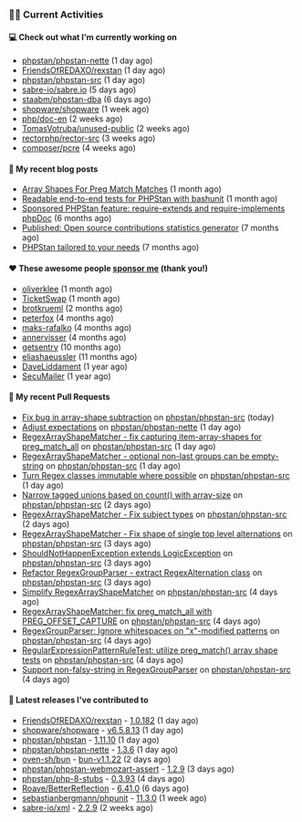 ### 👨‍💻 Current Activities


#### 💻 Check out what I'm currently working on

- [phpstan/phpstan-nette](https://github.com/phpstan/phpstan-nette) (1 day ago)
- [FriendsOfREDAXO/rexstan](https://github.com/FriendsOfREDAXO/rexstan) (1 day ago)
- [phpstan/phpstan-src](https://github.com/phpstan/phpstan-src) (1 day ago)
- [sabre-io/sabre.io](https://github.com/sabre-io/sabre.io) (5 days ago)
- [staabm/phpstan-dba](https://github.com/staabm/phpstan-dba) (6 days ago)
- [shopware/shopware](https://github.com/shopware/shopware) (1 week ago)
- [php/doc-en](https://github.com/php/doc-en) (2 weeks ago)
- [TomasVotruba/unused-public](https://github.com/TomasVotruba/unused-public) (2 weeks ago)
- [rectorphp/rector-src](https://github.com/rectorphp/rector-src) (3 weeks ago)
- [composer/pcre](https://github.com/composer/pcre) (4 weeks ago)


#### 📜 My recent blog posts

- [Array Shapes For Preg Match Matches](https://staabm.github.io/2024/07/05/array-shapes-for-preg-match-matches.html) (1 month ago)
- [Readable end-to-end tests for PHPStan with bashunit](https://staabm.github.io/2024/06/28/readable-phpstan-end-to-end-tests-with-bashunit.html) (1 month ago)
- [Sponsored PHPStan feature: require-extends and require-implements phpDoc](https://staabm.github.io/2024/01/15/phpstan-require-extends-implements.html) (6 months ago)
- [Published: Open source contributions statistics generator](https://staabm.github.io/2024/01/10/oss-contribs-published.html) (7 months ago)
- [PHPStan tailored to your needs](https://staabm.github.io/2024/01/01/phpstan-customizing.html) (7 months ago)


#### ❤️ These awesome people [sponsor me](https://github.com/sponsors/staabm) (thank you!)

- [oliverklee](https://github.com/oliverklee) (1 month ago)
- [TicketSwap](https://github.com/TicketSwap) (1 month ago)
- [brotkrueml](https://github.com/brotkrueml) (2 months ago)
- [peterfox](https://github.com/peterfox) (4 months ago)
- [maks-rafalko](https://github.com/maks-rafalko) (4 months ago)
- [annervisser](https://github.com/annervisser) (4 months ago)
- [getsentry](https://github.com/getsentry) (10 months ago)
- [eliashaeussler](https://github.com/eliashaeussler) (11 months ago)
- [DaveLiddament](https://github.com/DaveLiddament) (1 year ago)
- [SecuMailer](https://github.com/SecuMailer) (1 year ago)


#### 🔨 My recent Pull Requests

- [Fix bug in array-shape subtraction](https://github.com/phpstan/phpstan-src/pull/3308) on [phpstan/phpstan-src](https://github.com/phpstan/phpstan-src) (today)
- [Adjust expectations](https://github.com/phpstan/phpstan-nette/pull/156) on [phpstan/phpstan-nette](https://github.com/phpstan/phpstan-nette) (1 day ago)
- [RegexArrayShapeMatcher - fix capturing item-array-shapes for preg_match_all](https://github.com/phpstan/phpstan-src/pull/3307) on [phpstan/phpstan-src](https://github.com/phpstan/phpstan-src) (1 day ago)
- [RegexArrayShapeMatcher - optional non-last groups can be empty-string](https://github.com/phpstan/phpstan-src/pull/3306) on [phpstan/phpstan-src](https://github.com/phpstan/phpstan-src) (1 day ago)
- [Turn Regex classes immutable where possible](https://github.com/phpstan/phpstan-src/pull/3305) on [phpstan/phpstan-src](https://github.com/phpstan/phpstan-src) (1 day ago)
- [Narrow tagged unions based on count() with array-size](https://github.com/phpstan/phpstan-src/pull/3302) on [phpstan/phpstan-src](https://github.com/phpstan/phpstan-src) (2 days ago)
- [RegexArrayShapeMatcher - Fix subject types](https://github.com/phpstan/phpstan-src/pull/3300) on [phpstan/phpstan-src](https://github.com/phpstan/phpstan-src) (2 days ago)
- [RegexArrayShapeMatcher - Fix shape of single top level alternations](https://github.com/phpstan/phpstan-src/pull/3299) on [phpstan/phpstan-src](https://github.com/phpstan/phpstan-src) (3 days ago)
- [ShouldNotHappenException extends LogicException](https://github.com/phpstan/phpstan-src/pull/3297) on [phpstan/phpstan-src](https://github.com/phpstan/phpstan-src) (3 days ago)
- [Refactor RegexGroupParser - extract RegexAlternation class](https://github.com/phpstan/phpstan-src/pull/3296) on [phpstan/phpstan-src](https://github.com/phpstan/phpstan-src) (3 days ago)
- [Simplify RegexArrayShapeMatcher](https://github.com/phpstan/phpstan-src/pull/3293) on [phpstan/phpstan-src](https://github.com/phpstan/phpstan-src) (4 days ago)
- [RegexArrayShapeMatcher: fix preg_match_all with PREG_OFFSET_CAPTURE](https://github.com/phpstan/phpstan-src/pull/3292) on [phpstan/phpstan-src](https://github.com/phpstan/phpstan-src) (4 days ago)
- [RegexGroupParser: Ignore whitespaces on &#34;x&#34;-modified patterns](https://github.com/phpstan/phpstan-src/pull/3291) on [phpstan/phpstan-src](https://github.com/phpstan/phpstan-src) (4 days ago)
- [RegularExpressionPatternRuleTest: utilize preg_match() array shape tests](https://github.com/phpstan/phpstan-src/pull/3290) on [phpstan/phpstan-src](https://github.com/phpstan/phpstan-src) (4 days ago)
- [Support non-falsy-string in RegexGroupParser](https://github.com/phpstan/phpstan-src/pull/3289) on [phpstan/phpstan-src](https://github.com/phpstan/phpstan-src) (4 days ago)


#### 🔭 Latest releases I've contributed to

- [FriendsOfREDAXO/rexstan](https://github.com/FriendsOfREDAXO/rexstan) - [1.0.182](https://github.com/FriendsOfREDAXO/rexstan/releases/tag/1.0.182) (1 day ago)
- [shopware/shopware](https://github.com/shopware/shopware) - [v6.5.8.13](https://github.com/shopware/shopware/releases/tag/v6.5.8.13) (1 day ago)
- [phpstan/phpstan](https://github.com/phpstan/phpstan) - [1.11.10](https://github.com/phpstan/phpstan/releases/tag/1.11.10) (1 day ago)
- [phpstan/phpstan-nette](https://github.com/phpstan/phpstan-nette) - [1.3.6](https://github.com/phpstan/phpstan-nette/releases/tag/1.3.6) (1 day ago)
- [oven-sh/bun](https://github.com/oven-sh/bun) - [bun-v1.1.22](https://github.com/oven-sh/bun/releases/tag/bun-v1.1.22) (2 days ago)
- [phpstan/phpstan-webmozart-assert](https://github.com/phpstan/phpstan-webmozart-assert) - [1.2.9](https://github.com/phpstan/phpstan-webmozart-assert/releases/tag/1.2.9) (3 days ago)
- [phpstan/php-8-stubs](https://github.com/phpstan/php-8-stubs) - [0.3.93](https://github.com/phpstan/php-8-stubs/releases/tag/0.3.93) (4 days ago)
- [Roave/BetterReflection](https://github.com/Roave/BetterReflection) - [6.41.0](https://github.com/Roave/BetterReflection/releases/tag/6.41.0) (6 days ago)
- [sebastianbergmann/phpunit](https://github.com/sebastianbergmann/phpunit) - [11.3.0](https://github.com/sebastianbergmann/phpunit/releases/tag/11.3.0) (1 week ago)
- [sabre-io/xml](https://github.com/sabre-io/xml) - [2.2.9](https://github.com/sabre-io/xml/releases/tag/2.2.9) (2 weeks ago)
